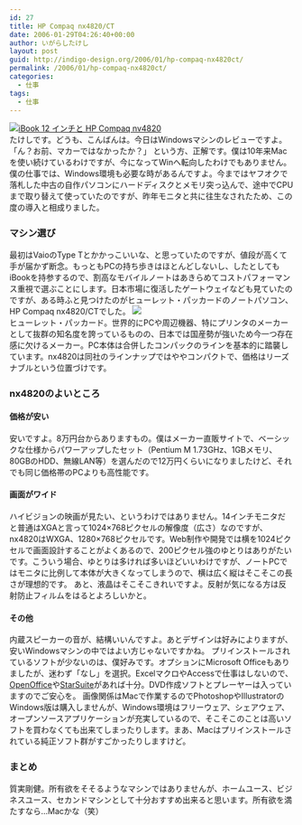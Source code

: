 ```yaml
---
id: 27
title: HP Compaq nx4820/CT
date: 2006-01-29T04:26:40+00:00
author: いがらしたけし
layout: post
guid: http://indigo-design.org/2006/01/hp-compaq-nx4820ct/
permalink: /2006/01/hp-compaq-nx4820ct/
categories:
  - 仕事
tags:
  - 仕事
---
```

<a href="http://blog-imgs-29.fc2.com/a/r/m/armadillo75/060128a.jpg" target="_blank"><img src="http://blog-imgs-29.fc2.com/a/r/m/armadillo75/060128a.jpg" alt="iBook 12 インチと HP Compaq nv4820" border="0"></a><br />
たけしです。どうも、こんばんは。今日はWindowsマシンのレビューですよ。
「ん？お前、マカーではなかったか？」
という方、正解です。僕は10年来Macを使い続けているわけですが、今になってWinへ転向したわけでもありません。僕の仕事では、Windows環境も必要な時があるんですよ。今まではヤフオクで落札した中古の自作パソコンにハードディスクとメモリ突っ込んで、途中でCPUまで取り替えて使っていたのですが、昨年モニタと共に往生なされたため、この度の導入と相成りました。

<!--more-->
<h3>マシン選び</h3>
最初はVaioのType Tとかかっこいいな、と思っていたのですが、値段が高くて手が届かず断念。もっともPCの持ち歩きはほとんどしないし、したとしてもiBookを持参するので、割高なモバイルノートはあきらめてコストパフォーマンス重視で選ぶことにします。日本市場に復活したゲートウェイなども見ていたのですが、ある時ふと見つけたのがヒューレット・パッカードのノートパソコン、HP Compaq nx4820/CTでした。
<img src="http://rcm-images.amazon.com/images/P/B000A40P38.09._SCTZZZZZZZ_" border="0" /><br />
ヒューレット・パッカード。世界的にPCや周辺機器、特にプリンタのメーカーとして抜群の知名度を誇っているものの、日本では国産勢が強いため今一つ存在感に欠けるメーカー。PC本体は合併したコンパックのラインを基本的に踏襲しています。nx4820は同社のラインナップではややコンパクトで、価格はリーズナブルという位置づけです。
<h3>nx4820のよいところ</h3>
<h4>価格が安い</h4>
安いですよ。8万円台からありますもの。僕はメーカー直販サイトで、ベーシックな仕様からパワーアップしたセット（Pentium M 1.73GHz、1GBメモリ、80GBのHDD、無線LAN等）を選んだので12万円くらいになりましたけど、それでも同じ価格帯のPCよりも高性能です。
<h4>画面がワイド</h4>
ハイビジョンの映画が見たい、というわけではありません。14インチモニタだと普通はXGAと言って1024×768ピクセルの解像度（広さ）なのですが、nx4820はWXGA、1280×768ピクセルです。Web制作や開発では横を1024ピクセルで画面設計することがよくあるので、200ピクセル強のゆとりはありがたいです。こういう場合、ゆとりは多ければ多いほどいいわけですが、ノートPCではモニタに比例して本体が大きくなってしまうので、横は広く縦はそこそこの長さが理想的です。
あと、液晶はそこそこきれいですよ。反射が気になる方は反射防止フィルムをはるとよろしいかと。
<h4>その他</h4>
内蔵スピーカーの音が、結構いいんですよ。あとデザインは好みによりますが、安いWindowsマシンの中ではよい方じゃないですかね。
プリインストールされているソフトが少ないのは、僕好みです。オプションにMicrosoft Officeもありましたが、迷わず「なし」を選択。ExcelマクロやAccessで仕事はしないので、<a href="http://ja.openoffice.org/" target="_blank">OpenOffice</a>や<a href="http://jp.sun.com/products/software/starsuite/8/" target="_blank">StarSuite</a>があれば十分。DVD作成ソフトとプレーヤーは入っていますのでご安心を。
画像関係はMacで作業するのでPhotoshopやIllustratorのWindows版は購入しませんが、Windows環境はフリーウェア、シェアウェア、オープンソースアプリケーションが充実しているので、そこそこのことは高いソフトを買わなくても出来てしまったりします。まあ、Macはプリインストールされている純正ソフト群がすごかったりしますけど。
<h3>まとめ</h3>
質実剛健。所有欲をそそるようなマシンではありませんが、ホームユース、ビジネスユース、セカンドマシンとして十分おすすめ出来ると思います。所有欲を満たすなら…Macかな（笑）